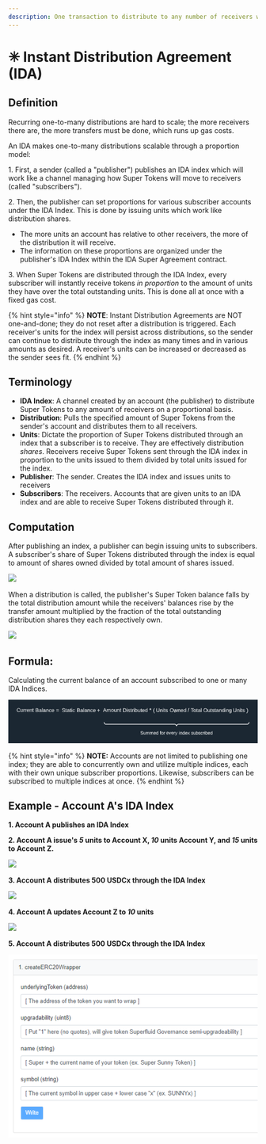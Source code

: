```yaml
---
description: One transaction to distribute to any number of receivers with a fixed gas cost
---
```


# ✳ Instant Distribution Agreement (IDA)

## **Definition**

Recurring one-to-many distributions are hard to scale; the more receivers there are, the more transfers must be done, which runs up gas costs.&#x20;

An IDA makes one-to-many distributions scalable through a proportion model:

1\. First, a sender (called a "publisher") publishes an IDA index which will work like a channel managing how Super Tokens will move to receivers (called "subscribers").

2\. Then, the publisher can set proportions for various subscriber accounts under the IDA Index. This is done by issuing units which work like distribution shares.&#x20;

* The more units an account has relative to other receivers, the more of the distribution it will receive.&#x20;
* The information on these proportions are organized under the publisher's IDA Index within the IDA Super Agreement contract.&#x20;

3\. When Super Tokens are distributed through the IDA Index, every subscriber will instantly receive tokens _in proportion_ to the amount of units they have over the total outstanding units. This is done all at once with a fixed gas cost.

{% hint style="info" %}
**NOTE**: Instant Distribution Agreements are NOT one-and-done; they do not reset after a distribution is triggered. Each receiver's units for the index will persist across distributions, so the sender can continue to distribute through the index as many times and in various amounts as desired. A receiver's units can be increased or decreased as the sender sees fit.
{% endhint %}

## **Terminology**

* **IDA Index**: A channel created by an account (the publisher) to distribute Super Tokens to any amount of receivers on a proportional basis.&#x20;
* **Distribution**: Pulls the specified amount of Super Tokens from the sender's account and distributes them to all receivers.
* **Units**: Dictate the proportion of Super Tokens distributed through an index that a subscriber is to receive. They are effectively distribution _shares_. Receivers receive Super Tokens sent through the IDA index in proportion to the units issued to them divided by total units issued for the index.&#x20;
* **Publisher**: The sender. Creates the IDA index and issues units to receivers
* **Subscribers**: The receivers. Accounts that are given units to an IDA index and are able to receive Super Tokens distributed through it.

## **Computation**

After publishing an index, a publisher can begin issuing units to subscribers. A subscriber's share of Super Tokens distributed through the index is equal to amount of shares owned divided by total amount of shares issued.

![](<../../../.gitbook/assets/image (77).png>)

When a distribution is called, the publisher's Super Token balance falls by the total distribution amount while the receivers' balances rise by the transfer amount multiplied by the fraction of the total outstanding distribution shares they each respectively own.

![](<../../../.gitbook/assets/image (46).png>)

## **Formula**:

Calculating the current balance of an account subscribed to one or many IDA Indices.&#x20;

![](<../../../.gitbook/assets/image (56).png>)

{% hint style="info" %}
**NOTE:** Accounts are not limited to publishing one index; they are able to concurrently own and utilize multiple indices, each with their own unique subscriber proportions. Likewise, subscribers can be subscribed to multiple indices at once.
{% endhint %}

## **Example - Account A's IDA Index**

**1. Account A publishes an IDA Index**

**2. Account A issue's **_**5**_** units to Account X, **_**10**_** units Account Y, and **_**15**_** units to Account Z.**

![](<../../../.gitbook/assets/image (55).png>)

**3. Account A distributes 500 USDCx through the IDA Index**

![](<../../../.gitbook/assets/image (51).png>)

**4. Account A updates Account Z to **_**10**_** units**

![](<../../../.gitbook/assets/image (34).png>)

**5. Account A distributes 500 USDCx through the IDA Index**

![](<../../../.gitbook/assets/image (73).png>)

##
